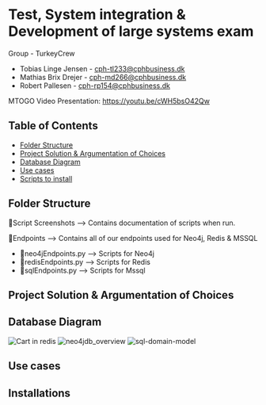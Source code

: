 # Test, System integration & Development of large systems exam
Group - TurkeyCrew
- Tobias Linge Jensen - cph-tl233@cphbusiness.dk
- Mathias Brix Drejer - cph-md266@cphbusiness.dk
- Robert Pallesen - cph-rp154@cphbusiness.dk

MTOGO Video Presentation:
https://youtu.be/cWH5bsO42Qw

## Table of Contents
- [Folder Structure](#folder-structure)
- [Project Solution & Argumentation of Choices](#project-solution--argumentation-of-choices)
- [Database Diagram](#database-diagram)
- [Use cases](#use-cases)
- [Scripts to install](#scripts)

## Folder Structure <a name="folder-structure"></a> 

📁Script Screenshots --> Contains documentation of scripts when run.

📁Endpoints --> Contains all of our endpoints used for Neo4j, Redis & MSSQL
- 📁neo4jEndpoints.py --> Scripts for Neo4j
- 📁redisEndpoints.py --> Scripts for Redis
- 📁sqlEndpoints.py --> Scripts for Mssql

## Project Solution & Argumentation of Choices <a name="project-solution--argumentation-of-choices"></a>


## Database Diagram <a name="database-diagram"></a>
![Cart in redis](cart-redis.png)
![neo4jdb_overview](neo4jdb_overview.jpg)
![sql-domain-model](sql-domain-model.png)


##  Use cases <a name="use-cases">




## Installations <a name="scripts">
   
